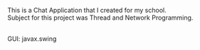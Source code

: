 This is a Chat Application that I created for my school.<br>
Subject for this project was Thread and Network Programming.<br>
<br>

GUI: javax.swing
